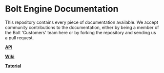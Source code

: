 # Bolt Engine Documentation

This repository contains every piece of documentation available. We accept community contributions to the documentation, either by being a member of the Bolt 'Customers' team here or by forking the repository and sending us a pull request.


**[API](Api.md)**

**[Wiki](wiki/README.md)**

**[Tutorial](tutorial/README.md)**